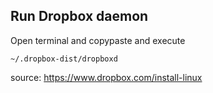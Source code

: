 ## Run Dropbox daemon
Open terminal and copypaste and execute

    ~/.dropbox-dist/dropboxd
    
source: https://www.dropbox.com/install-linux
